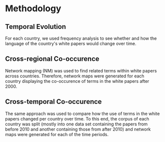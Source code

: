 # Methodology


## Temporal Evolution

For each country, we used frequency analysis to see whether and how the language of the country's white papers would change over time.

## Cross-regional Co-occurence

Network mapping (NM) was used to find related terms within white papers across countries. Therefore, network maps were generated for each country displaying the co-occurence of terms in the white papers after 2000.
  
## Cross-temporal Co-occurence

The same approach was used to compare how the use of terms in the white papers changed per country over time. To this end, the corpus of each country was split (mostly into one data set containing the papers from before 2010 and another containing those from after 2010) and network maps were generated for each of the time periods.


